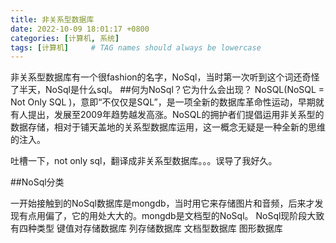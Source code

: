 ```yaml
---
title: 非关系型数据库
date: 2022-10-09 18:01:17 +0800
categories: [计算机, 系统]
tags: [计算机]     # TAG names should always be lowercase
---
```


非关系型数据库有一个很fashion的名字，NoSql，当时第一次听到这个词还奇怪了半天，NoSql是什么sql。
##何为NoSql？它为什么会出现？
NoSQL(NoSQL = Not Only SQL )，意即“不仅仅是SQL”，是一项全新的数据库革命性运动，早期就有人提出，发展至2009年趋势越发高涨。NoSQL的拥护者们提倡运用非关系型的数据存储，相对于铺天盖地的关系型数据库运用，这一概念无疑是一种全新的思维的注入。

吐槽一下，not only sql，翻译成非关系型数据库。。。误导了我好久。

##NoSql分类

 一开始接触到的NoSql数据库是mongdb，当时用它来存储图片和音频，后来才发现有点用偏了，它的用处大大的。mongdb是文档型的NoSql。
 NoSql现阶段大致有四种类型
 键值对存储数据库
 列存储数据库
 文档型数据库
 图形数据库